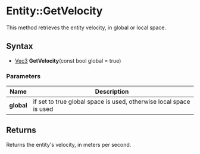 # Entity::GetVelocity #
This method retrieves the entity velocity, in global or local space.

## Syntax ##
- [Vec3](CPP_Vec3.md) **GetVelocity**(const bool global = true)

### Parameters ###
| Name | Description |
| --- | --- |
| **global** | if set to true global space is used, otherwise local space is used |

## Returns ##
Returns the entity's velocity, in meters per second.
